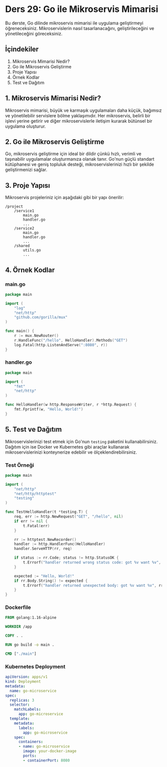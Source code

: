 # Ders 29: Go ile Mikroservis Mimarisi

Bu derste, Go dilinde mikroservis mimarisi ile uygulama geliştirmeyi öğreneceksiniz. Mikroservislerin nasıl tasarlanacağını, geliştirileceğini ve yönetileceğini göreceksiniz.

## İçindekiler

1. Mikroservis Mimarisi Nedir?
2. Go ile Mikroservis Geliştirme
3. Proje Yapısı
4. Örnek Kodlar
5. Test ve Dağıtım

## 1. Mikroservis Mimarisi Nedir?

Mikroservis mimarisi, büyük ve karmaşık uygulamaları daha küçük, bağımsız ve yönetilebilir servislere bölme yaklaşımıdır. Her mikroservis, belirli bir işlevi yerine getirir ve diğer mikroservislerle iletişim kurarak bütünsel bir uygulama oluşturur.

## 2. Go ile Mikroservis Geliştirme

Go, mikroservis geliştirme için ideal bir dildir çünkü hızlı, verimli ve taşınabilir uygulamalar oluşturmanıza olanak tanır. Go'nun güçlü standart kütüphanesi ve geniş topluluk desteği, mikroservislerinizi hızlı bir şekilde geliştirmenizi sağlar.

## 3. Proje Yapısı

Mikroservis projeleriniz için aşağıdaki gibi bir yapı önerilir:

```
/project
    /service1
        main.go
        handler.go
        ...
    /service2
        main.go
        handler.go
        ...
    /shared
        utils.go
        ...
```

## 4. Örnek Kodlar

### main.go

```go
package main

import (
    "log"
    "net/http"
    "github.com/gorilla/mux"
)

func main() {
    r := mux.NewRouter()
    r.HandleFunc("/hello", HelloHandler).Methods("GET")
    log.Fatal(http.ListenAndServe(":8080", r))
}
```

### handler.go

```go
package main

import (
    "fmt"
    "net/http"
)

func HelloHandler(w http.ResponseWriter, r *http.Request) {
    fmt.Fprintf(w, "Hello, World!")
}
```

## 5. Test ve Dağıtım

Mikroservislerinizi test etmek için Go'nun `testing` paketini kullanabilirsiniz. Dağıtım için ise Docker ve Kubernetes gibi araçlar kullanarak mikroservislerinizi konteynerize edebilir ve ölçeklendirebilirsiniz.

### Test Örneği

```go
package main

import (
    "net/http"
    "net/http/httptest"
    "testing"
)

func TestHelloHandler(t *testing.T) {
    req, err := http.NewRequest("GET", "/hello", nil)
    if err != nil {
        t.Fatal(err)
    }

    rr := httptest.NewRecorder()
    handler := http.HandlerFunc(HelloHandler)
    handler.ServeHTTP(rr, req)

    if status := rr.Code; status != http.StatusOK {
        t.Errorf("handler returned wrong status code: got %v want %v", status, http.StatusOK)
    }

    expected := "Hello, World!"
    if rr.Body.String() != expected {
        t.Errorf("handler returned unexpected body: got %v want %v", rr.Body.String(), expected)
    }
}
```

### Dockerfile

```dockerfile
FROM golang:1.16-alpine

WORKDIR /app

COPY . .

RUN go build -o main .

CMD ["./main"]
```

### Kubernetes Deployment

```yaml
apiVersion: apps/v1
kind: Deployment
metadata:
  name: go-microservice
spec:
  replicas: 3
  selector:
    matchLabels:
      app: go-microservice
  template:
    metadata:
      labels:
        app: go-microservice
    spec:
      containers:
      - name: go-microservice
        image: your-docker-image
        ports:
        - containerPort: 8080
```
